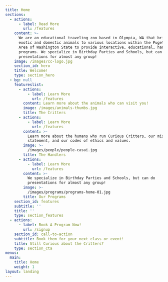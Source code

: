 ```yaml
---
title: Home
sections:
  - actions:
      - label: Read More
        url: /features
    content: >-
      We are an educational traveling zoo based in Olympia, WA that brings
      exotic and domestic animals to various locations within the Puget Sound
      Area of Washington State to provide interactive, educational, hands-on
      programs. We specialize in Birthday Parties and Schools, but can do
      presentations for almost any group!
    image: /images/cc-logo.jpg
    section_id: hero
    title: Welcome!
    type: section_hero
  - bg: null
    featureslist:
      - actions:
          - label: Learn More
            url: /features
        content: Learn more about the animals who can visit you!
        image: /images/animals-thumbs.jpg
        title: The Critters
      - actions:
          - label: Learn More
            url: /features
        content: >-
          Learn more about the humans who run Curious Critters, our mission
          statement, and our codes of ethics and values.
        image: >-
          /images/people/people-casai.jpg
        title: The Handlers
      - actions:
          - label: Learn More
            url: /features
        content: >-
          We specialize in Birthday Parties and Schools, but can do
          presentations for almost any group!
        image: >-
          /images/programs/programs-home-01.jpg
        title: Our Programs
    section_id: features
    subtitle: ''
    title: ''
    type: section_features
  - actions:
      - label: Book A Program Now!
        url: /signup
    section_id: call-to-action
    subtitle: Book them for your next class or event!
    title: Still Curious about the Critters?
    type: section_cta
menus:
  main:
    title: Home
    weight: 1
layout: landing
---
```


